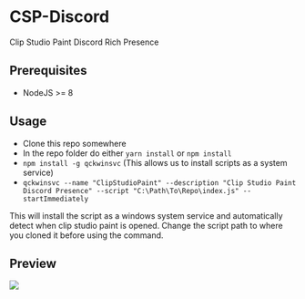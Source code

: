 # CSP-Discord
Clip Studio Paint Discord Rich Presence

## Prerequisites
- NodeJS >= 8

## Usage
- Clone this repo somewhere
- In the repo folder do either `yarn install` or `npm install`
- `npm install -g qckwinsvc` (This allows us to install scripts as a system service)
- `qckwinsvc --name "ClipStudioPaint" --description "Clip Studio Paint Discord Presence" --script "C:\Path\To\Repo\index.js" --startImmediately`

This will install the script as a windows system service and automatically detect when clip studio paint is opened. Change the script path to where you cloned it before using the command.

## Preview
<img src="https://b.catgirlsare.sexy/hlnU3fOb7-fA.png">
